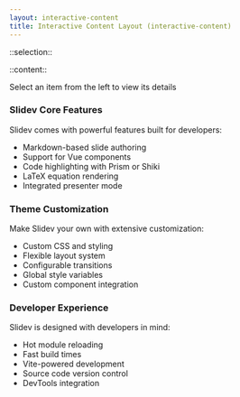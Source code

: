 ```yaml
---
layout: interactive-content
title: Interactive Content Layout (interactive-content)
---
```


::selection::
<div class="flex flex-col gap-4">
  <ContentCard 
    v-for="(item, index) in ['Features', 'Customization', 'Development']" 
    :key="index"
    :color="['blue', 'red', 'green'][index]"
    :icon="['i-carbon:idea', 'i-carbon:paint-brush', 'i-carbon:code'][index]"
    :title="item"
    @click="activeSection = index"
    :class="[
      'transition-all duration-300',
      activeSection === index 
        ? `scale-105 opacity-100 border-l-4 border-${['blue', 'red', 'green'][index]}-500` 
        : 'scale-100 opacity-80 border-l-4 border-transparent'
    ]"
  />
</div>

::content::
<div v-if="activeSection === null" class="flex flex-col items-center justify-center h-full text-gray-400 dark:text-gray-500">
  <div class="i-carbon:touch-interaction text-4xl mb-4"></div>
  <p class="text-xl">Select an item from the left to view its details</p>
</div>
<ContentCard v-else :color="['blue', 'red', 'green'][activeSection]" class="p-4 h-full">
  <div v-if="activeSection === 0">
    <h3>Slidev Core Features</h3>
    <p>Slidev comes with powerful features built for developers:</p>
    <ul>
      <li>Markdown-based slide authoring</li>
      <li>Support for Vue components</li>
      <li>Code highlighting with Prism or Shiki</li>
      <li>LaTeX equation rendering</li>
      <li>Integrated presenter mode</li>
    </ul>
  </div>
  
  <div v-else-if="activeSection === 1">
    <h3>Theme Customization</h3>
    <p>Make Slidev your own with extensive customization:</p>
    <ul>
      <li>Custom CSS and styling</li>
      <li>Flexible layout system</li>
      <li>Configurable transitions</li>
      <li>Global style variables</li>
      <li>Custom component integration</li>
    </ul>
  </div>
  
  <div v-else-if="activeSection === 2">
    <h3>Developer Experience</h3>
    <p>Slidev is designed with developers in mind:</p>
    <ul>
      <li>Hot module reloading</li>
      <li>Fast build times</li>
      <li>Vite-powered development</li>
      <li>Source code version control</li>
      <li>DevTools integration</li>
    </ul>
  </div>
</ContentCard>

<script setup>
import { ref } from 'vue'
const activeSection = ref(null)
</script>

